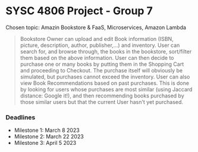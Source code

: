 # SYSC 4806 Project - Group 7

Chosen topic: Amazin Bookstore & FaaS, Microservices, Amazon Lambda

> Bookstore Owner can upload and edit Book information (ISBN, picture, description, author, publisher,...) and inventory. 
> User can search for, and browse through, the books in the bookstore, sort/filter them based on the above information. 
> User can then decide to purchase one or many books by putting them in the Shopping Cart and proceeding to Checkout. 
> The purchase itself will obviously be simulated, but purchases cannot exceed the inventory. 
> User can also view Book Recommendations based on past purchases. 
> This is done by looking for users whose purchases are most similar (using Jaccard distance: Google it!), 
> and then recommending books purchased by those similar users but that the current User hasn't yet purchased.

### Deadlines

- Milestone 1: March 8 2023
- Milestone 2: March 22 2023
- Milestone 3: April 5 2023
